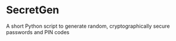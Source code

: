 # SecretGen
A short Python script to generate random, cryptographically secure passwords and PIN codes
